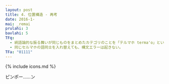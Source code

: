 ```yaml
---
layout: post
title: 4. 位置構造 - 再考
date: 2016-1-
mai: _remai
prulahi: 3
bavlahi: 5
TFq:
  - 統語論的な振る舞いが同じものをまとめたカテゴリのことを「テルマホ terma'o」という。
  - 同じセルマホの語同士を入れ替えても、構文エラーは起きない。
TFa: "01111"
---
```

{% include icons.md %}

ピンポー……ン
